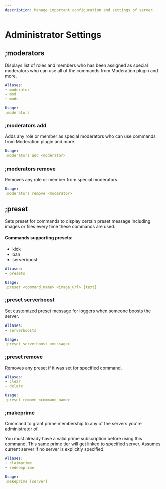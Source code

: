 ```yaml
---
description: Manage important configuration and settings of server.
---
```


# Administrator Settings

## ;moderators

Displays list of roles and members who has been assigned as special moderators who can use all of the commands from Moderation plugin and more.

```yaml
Aliases:
- moderator
- mod
- mods

Usage:
;moderators
```

### ;moderators add

Adds any role or member as special moderators who can use commands from Moderation plugin and more.

```yaml
Usage:
;moderators add <moderator>
```

### ;moderators remove

Removes any role or member from special moderators.

```yaml
Usage:
;moderators remove <moderator>
```

## ;preset

Sets preset for commands to display certain preset message including images or files every time these commands are used.

#### Commands supporting presets:

* kick
* ban
* serverboost

```yaml
Aliases:
- presets

Usage:
;preset <command_name> <image_url> [text]
```

### ;preset serverboost

Set customized preset message for loggers when someone boosts the server.

```yaml
Aliases:
- serverboosts

Usage:
;preset serverboost <message>
```

### ;preset remove

Removes any preset if it was set for specified command.

```yaml
Aliases:
- clear
- delete

Usage:
;preset remove <command_name>
```

### ;makeprime

Command to grant prime membership to any of the servers you're administrator of.

You must already have a valid prime subscription before using this command. This same prime tier will get linked to specified server. Assumes current server if no server is explicitly specified.

```yaml
Aliases:
- claimprime
- redeemprime

Usage:
;makeprime [server]
```
